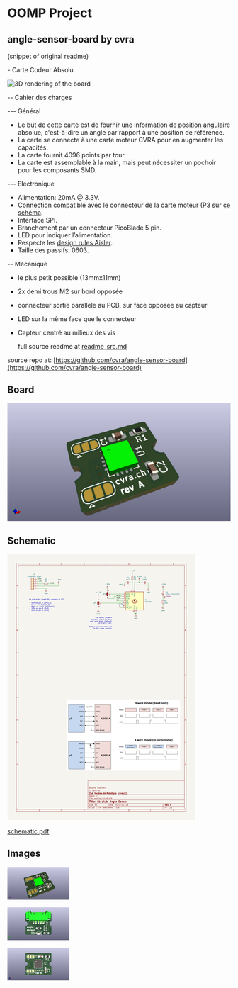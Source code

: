 # OOMP Project  
## angle-sensor-board  by cvra  
  
(snippet of original readme)  
  
﻿- Carte Codeur Absolu  
  
![3D rendering of the board](overview.png)  
  
-- Cahier des charges  
  
--- Général  
  
* Le but de cette carte est de fournir une information de position angulaire absolue, c'est-à-dire un angle par rapport à une position de référence.  
* La carte se connecte à une carte moteur CVRA pour en augmenter les capacités.  
* La carte fournit 4096 points par tour.  
* La carte est assemblable à la main, mais peut nécessiter un pochoir pour les composants SMD.  
  
--- Electronique  
  
* Alimentation: 20mA @ 3.3V.  
* Connection compatible avec le connecteur de la carte moteur (P3 sur [ce schéma](https://github.com/cvra/motor-control-board/raw/revA/Moteur.pdf).  
* Interface SPI.  
* Branchement par un connecteur PicoBlade 5 pin.  
* LED pour indiquer l’alimentation.  
* Respecte les [design rules Aisler](https://aisler.net/help/design-rules-and-specifications/design-rules).  
* Taille des passifs: 0603.  
  
-- Mécanique  
  
* le plus petit possible (13mmx11mm)  
* 2x demi trous M2 sur bord opposée  
* connecteur sortie parallèle au PCB, sur face opposée au capteur  
* LED sur la même face que le connecteur  
* Capteur centré au milieux des vis  
  
  full source readme at [readme_src.md](readme_src.md)  
  
source repo at: [https://github.com/cvra/angle-sensor-board](https://github.com/cvra/angle-sensor-board)  
## Board  
  
[![working_3d.png](working_3d_600.png)](working_3d.png)  
## Schematic  
  
[![working_schematic.png](working_schematic_600.png)](working_schematic.png)  
  
[schematic pdf](working_schematic.pdf)  
## Images  
  
[![working_3d.png](working_3d_140.png)](working_3d.png)  
  
[![working_3d_back.png](working_3d_back_140.png)](working_3d_back.png)  
  
[![working_3d_front.png](working_3d_front_140.png)](working_3d_front.png)  
